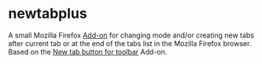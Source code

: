 # newtabplus

A small Mozilla Firefox <a href="https://addons.mozilla.org/addon/new-tab-plus-2/">Add-on</a> for changing mode and/or creating new tabs after current tab or at the end of the tabs list in the Mozilla Firefox browser.
Based on the <a href="https://addons.mozilla.org/en-US/firefox/addon/new-tab-button-for-toolbar/">New tab button for toolbar</a> Add-on.
